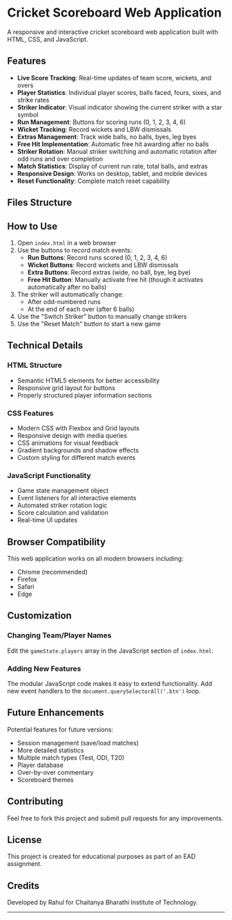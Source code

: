 

# Cricket Scoreboard Web Application

A responsive and interactive cricket scoreboard web application built with HTML, CSS, and JavaScript.

## Features

- **Live Score Tracking**: Real-time updates of team score, wickets, and overs
- **Player Statistics**: Individual player scores, balls faced, fours, sixes, and strike rates
- **Striker Indicator**: Visual indicator showing the current striker with a star symbol
- **Run Management**: Buttons for scoring runs (0, 1, 2, 3, 4, 6)
- **Wicket Tracking**: Record wickets and LBW dismissals
- **Extras Management**: Track wide balls, no balls, byes, leg byes
- **Free Hit Implementation**: Automatic free hit awarding after no balls
- **Striker Rotation**: Manual striker switching and automatic rotation after odd runs and over completion
- **Match Statistics**: Display of current run rate, total balls, and extras
- **Responsive Design**: Works on desktop, tablet, and mobile devices
- **Reset Functionality**: Complete match reset capability

## Files Structure




## How to Use

1. Open `index.html` in a web browser
2. Use the buttons to record match events:
   - **Run Buttons**: Record runs scored (0, 1, 2, 3, 4, 6)
   - **Wicket Buttons**: Record wickets and LBW dismissals
   - **Extra Buttons**: Record extras (wide, no ball, bye, leg bye)
   - **Free Hit Button**: Manually activate free hit (though it activates automatically after no balls)
3. The striker will automatically change:
   - After odd-numbered runs
   - At the end of each over (after 6 balls)
4. Use the "Switch Striker" button to manually change strikers
5. Use the "Reset Match" button to start a new game

## Technical Details

### HTML Structure
- Semantic HTML5 elements for better accessibility
- Responsive grid layout for buttons
- Properly structured player information sections

### CSS Features
- Modern CSS with Flexbox and Grid layouts
- Responsive design with media queries
- CSS animations for visual feedback
- Gradient backgrounds and shadow effects
- Custom styling for different match events

### JavaScript Functionality
- Game state management object
- Event listeners for all interactive elements
- Automated striker rotation logic
- Score calculation and validation
- Real-time UI updates

## Browser Compatibility

This web application works on all modern browsers including:
- Chrome (recommended)
- Firefox
- Safari
- Edge

## Customization

### Changing Team/Player Names
Edit the `gameState.players` array in the JavaScript section of `index.html`:




### Adding New Features
The modular JavaScript code makes it easy to extend functionality. Add new event handlers to the `document.querySelectorAll('.btn')` loop.

## Future Enhancements

Potential features for future versions:
- Session management (save/load matches)
- More detailed statistics
- Multiple match types (Test, ODI, T20)
- Player database
- Over-by-over commentary
- Scoreboard themes

## Contributing

Feel free to fork this project and submit pull requests for any improvements.

## License

This project is created for educational purposes as part of an EAD assignment.

## Credits

Developed by Rahul for Chaitanya Bharathi Institute of Technology.

---
